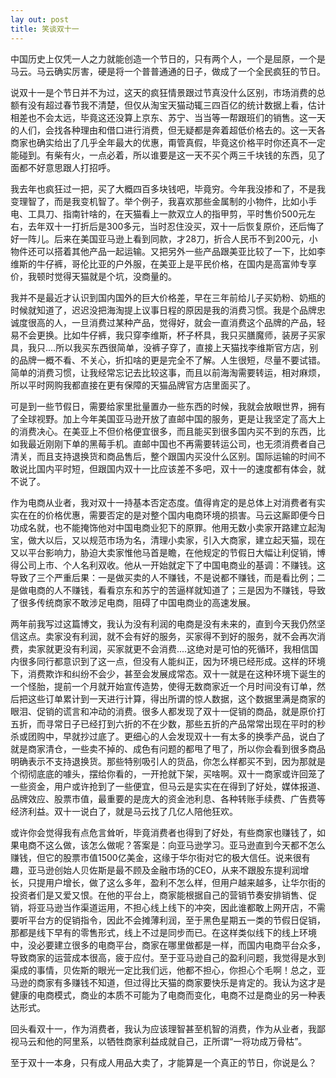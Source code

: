```yaml
---
lay out: post
title: 笑谈双十一
---
```


中国历史上仅凭一人之力就能创造一个节日的，只有两个人，一个是屈原，一个是马云。马云确实厉害，硬是将一个普普通通的日子，做成了一个全民疯狂的节日。

说双十一是个节日并不为过，这天的疯狂情景跟过节真没什么区别，市场消费的总额有没有超过春节我不清楚，但仅从淘宝天猫动辄三四百亿的统计数据上看，估计相差也不会太远，毕竟这还没算上京东、苏宁、当当等一帮跟班们的销售。这一天的人们，会找各种理由和借口进行消费，但无疑都是奔着超低价格去的。这一天各商家也确实给出了几乎全年最大的优惠，甭管真假，毕竟这价格平时你还真不一定能碰到。有柴有火，一点必着，所以谁要是这一天不买个两三千块钱的东西，见了面都不好意思跟人打招呼。

我去年也疯狂过一把，买了大概四百多块钱吧，毕竟穷。今年我没掺和了，不是我变理智了，而是我变机智了。举个例子，我喜欢那些金属制的小物件，比如小手电、工具刀、指南针啥的，在天猫看上一款双立人的指甲剪，平时售价500元左右，去年双十一打折后是300多元，当时忍住没买，双十一后恢复原价，还后悔了好一阵儿。后来在美国亚马逊上看到同款，才28刀，折合人民币不到200元，小物件还可以搭着其他产品一起运输。又把另外一些产品跟美亚比较了一下，比如李维斯的牛仔裤，哥伦比亚的户外服，在美亚上是平民价格，在国内是高富帅专享价，我顿时觉得天猫就是个坑，没商量的。

我并不是最近才认识到国内国外的巨大价格差，早在三年前给儿子买奶粉、奶瓶的时候就知道了，迟迟没把海淘提上议事日程的原因是我的消费习惯。我是个品牌忠诚度很高的人，一旦消费过某种产品，觉得好，就会一直消费这个品牌的产品，轻易不会更换。比如牛仔裤，我只穿李维斯，杯子杯具，我只买膳魔师，装房子买家具，我只....所以我买东西很简单，没裤子穿了，直接上天猫找李维斯官方店，别的品牌一概不看、不关心，折扣啥的更是完全不了解。人生很短，尽量不要试错。简单的消费习惯，让我经常忘记去比较这事，而且以前海淘需要转运，相对麻烦，所以平时网购我都直接在更有保障的天猫品牌官方店里面买了。

可是到一些节假日，需要给家里批量置办一些东西的时候，我就会放眼世界，拥有了全球视野。加上今年美国亚马逊开放了直邮中国的服务，更是让我坚定了高大上的消费决心。在美亚上不但价格便宜很多，而且能买到很多国内买不到的东西，比如我最近刚刚下单的黑莓手机。直邮中国也不再需要转运公司，也无须消费者自己清关，而且支持退换货和商品售后，整个跟国内买没什么区别。国际运输的时间不敢说比国内平时短，但跟国内双十一比应该差不多吧，双十一的速度都有体会，就不说了。

作为电商从业者，我对双十一持基本否定态度。值得肯定的是总体上对消费者有实实在在的价格优惠，需要否定的是对整个国内电商环境的损害。马云这厮即便今日功成名就，也不能掩饰他对中国电商业犯下的原罪。他用无数小卖家开路建立起淘宝，做大以后，又以规范市场为名，清理小卖家，引入大商家，建立起天猫，现在又以平台影响力，胁迫大卖家惟他马首是瞻，在他规定的节假日大幅让利促销，博得公司上市、个人名利双收。他从一开始就定下了中国电商业的基调：不赚钱。这导致了三个严重后果：一是做买卖的人不赚钱，不是说都不赚钱，而是看比例；二是做电商的人不赚钱，看看京东和苏宁的苦逼样就知道了；三是因为不赚钱，导致了很多传统商家不敢涉足电商，阻碍了中国电商业的高速发展。

两年前我写过这篇博文，我认为没有利润的电商是没有未来的，直到今天我仍然坚信这点。卖家没有利润，就不会有好的服务，买家得不到好的服务，就不会再次消费，卖家就更没有利润，买家就更不会消费....这绝对是可怕的死循环，我相信国内很多同行都意识到了这一点，但没有人能纠正，因为环境已经形成。这样的环境下，消费欺诈和纠纷不会少，甚至会发展成常态。双十一就是在这种环境下诞生的一个怪胎，提前一个月就开始宣传造势，使得无数商家近一个月时间没有订单，然后把这些订单累计到一天进行计算，得出所谓的惊人数据，这个数据里满是商家的眼泪、促销的谎言和冲动的消费。很多人都发现了双十一促销的商品，就是原价打五折，而寻常日子已经打到六折的不在少数，那些五折的产品常常出现在平时的秒杀或团购中，早就抄过底了。更细心的人会发现双十一有太多的换季产品，说白了就是商家清仓，一些卖不掉的、成色有问题的都甩了甩了，所以你会看到很多商品明确表示不支持退换货。那些特别吸引人的货品，你怎么样都买不到，因为那就是个彻彻底底的噱头，摆给你看的，一开抢就下架，买啥啊。双十一商家或许回笼了一些资金，用户或许抢到了一些便宜，但马云是实实在在得到了好处，媒体报道、品牌效应、股票市值，最重要的是庞大的资金池利息、各种转账手续费、广告费等经济利益。双十一说白了，就是马云找了几亿人陪他狂欢。

或许你会觉得我有点危言耸听，毕竟消费者也得到了好处，有些商家也赚钱了，如果电商不这么做，该怎么做呢？答案是：向亚马逊学习。亚马逊直到今天都不怎么赚钱，但它的股票市值1500亿美金，这缘于华尔街对它的极大信任。说来很有趣，亚马逊创始人贝佐斯是最不顾及金融市场的CEO，从来不跟股东提利润增长，只提用户增长，做了这么多年，盈利不怎么样，但用户越来越多，让华尔街的投资者们是又爱又恨。在他的平台上，商家能根据自己的营销节奏安排销售、促销，将亚马逊当作渠道运用，不担心线上线下的冲突，因此谁都敢上网开店，不需要听平台方的促销指令，因此不会摊薄利润，至于黑色星期五一类的节假日促销，那都是线下早有的零售形式，线上不过是同步而已。在这样类似线下的线上环境中，没必要建立很多的电商平台，商家在哪里做都是一样，而国内电商平台众多，导致商家的运营成本很高，疲于应付。至于亚马逊自己的盈利问题，我觉得是水到渠成的事情，贝佐斯的眼光一定比我们远，他都不担心，你担心个毛啊！总之，亚马逊的商家有多赚钱不知道，但过得比天猫的商家要快乐是肯定的。我认为这才是健康的电商模式，商业的本质不可能为了电商而变化，电商不过是商业的另一种表达形式。

回头看双十一，作为消费者，我认为应该理智甚至机智的消费，作为从业者，我鄙视马云和他的阿里系，以牺牲商家利益成就自己，正所谓“一将功成万骨枯”。

至于双十一本身，只有成人用品大卖了，才能算是一个真正的节日，你说是么？
